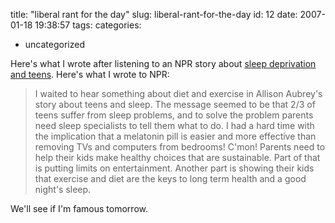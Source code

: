 title: "liberal rant for the day"
slug: liberal-rant-for-the-day
id: 12
date: 2007-01-18 19:38:57
tags: 
categories: 
- uncategorized

Here's what I wrote after listening to an NPR story about [sleep deprivation and teens](http://www.npr.org/templates/story/story.php?storyId=6894556).  Here's what I wrote to NPR:
> I waited to hear something about diet and exercise in Allison Aubrey's story about teens and sleep.  The message seemed to be that 2/3 of teens suffer from sleep problems, and to solve the problem parents need sleep specialists to tell them what to do.  I had a hard time with the implication that a melatonin pill is easier and more effective than removing TVs and computers from bedrooms! C'mon! Parents need to help their kids make healthy choices that are sustainable. Part of that is putting limits on entertainment. Another part is showing their kids that exercise and diet are the keys to long term health and a good night's sleep.

We'll see if I'm famous tomorrow.
